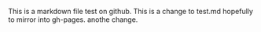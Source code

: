 ---
---

This is a markdown file test on github.
This is a change to test.md hopefully to mirror into gh-pages.
anothe change.
